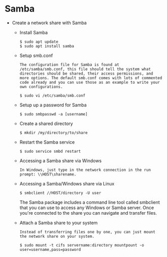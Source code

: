 #   Samba


-   Create a network share with Samba

    -   Install Samba

            $ sudo apt update
            $ sudo apt install samba

    -   Setup smb.conf

            The configuration file for Samba is found at /etc/samba/smb.conf, this file should tell the system what directories should be shared, their access permissions, and more options. The default smb.conf comes with lots of commented code already and you can use those as an example to write your own configurations.

            $ sudo vi /etc/samba/smb.conf

    -   Setup up a password for Samba

            $ sudo smbpasswd -a [username]

    -   Create a shared directory

            $ mkdir /my/directory/to/share

    -   Restart the Samba service

            $ sudo service smbd restart

    -   Accessing a Samba share via Windows

            In Windows, just type in the network connection in the run prompt: \\HOST\sharename.


    -   Accessing a Samba/Windows share via Linux

            $ smbclient //HOST/directory -U user


        The Samba package includes a command line tool called smbclient that you can use to access any Windows or Samba server. Once you're connected to the share you can navigate and transfer files.

    -   Attach a Samba share to your system

            Instead of transferring files one by one, you can just mount the network share on your system.

            $ sudo mount -t cifs servername:directory mountpount -o user=username,pass=password

